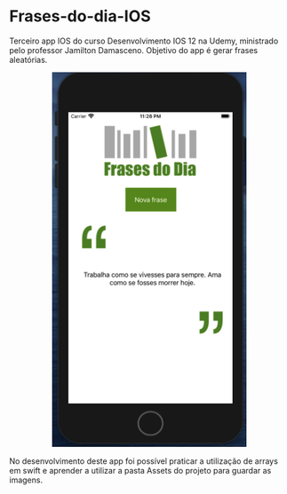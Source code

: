 # Frases-do-dia-IOS
Terceiro app IOS do curso Desenvolvimento IOS 12 na Udemy, ministrado pelo professor Jamilton Damasceno. Objetivo do app é gerar frases aleatórias.

<p align="center">
  <img src="https://github.com/Gilbert097/Frases-do-dia-IOS/blob/main/imagem-app.png?raw=true" width="350" title="Imagem App">
</p>

No desenvolvimento deste app foi possível praticar a utilização de arrays em swift e aprender a utilizar a pasta Assets do projeto para guardar as imagens.
